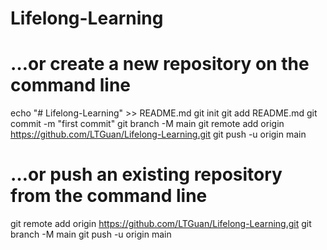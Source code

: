 # Lifelong-Learning

# …or create a new repository on the command line
echo "# Lifelong-Learning" >> README.md
git init
git add README.md
git commit -m "first commit"
git branch -M main
git remote add origin https://github.com/LTGuan/Lifelong-Learning.git
git push -u origin main

# …or push an existing repository from the command line
git remote add origin https://github.com/LTGuan/Lifelong-Learning.git
git branch -M main
git push -u origin main
